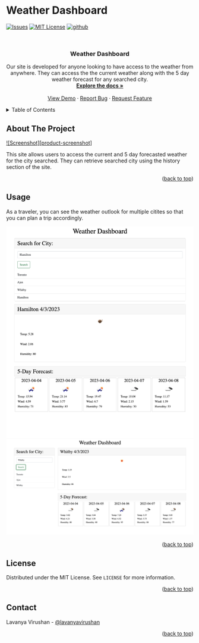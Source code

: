 # Weather Dashboard

<a name="readme-top"></a>

[![Issues][issues-shield]][issues-url]
[![MIT License][license-shield]][license-url]
[![github][github-shield]][github-url]

<!-- PROJECT LOGO -->
<br />
<div align="center">
  <a href="https://github.com/lavanyavirushan/m6c-weather-dashboard">
  </a>

<h3 align="center">Weather Dashboard</h3>

  <p align="center">
    Our site is developed for anyone looking to have access to the weather from anywhere. They can access the the current weather along with the 5 day weather forecast for any searched city. 
    <br />
    <a href="https://github.com/lavanyavirushan/m6c-weather-dashboard"><strong>Explore the docs »</strong></a>
    <br />
    <br />
    <a href="https://lavanyavirushan.github.io/m6c-weather-dashboard/">View Demo</a>
    ·
    <a href="https://github.com/lavanyavirushan/m6c-weather-dashboard/issues">Report Bug</a>
    ·
    <a href="https://github.com/lavanyavirushan/m6c-weather-dashboard/issues">Request Feature</a>
  </p>
</div>

<!-- TABLE OF CONTENTS -->
<details>
  <summary>Table of Contents</summary>
  <ol>
    <li>
      <a href="#about-the-project">About The Project</a>
    </li>
    <li><a href="#usage">Usage</a></li>
    <li><a href="#license">License</a></li>
    <li><a href="#contact">Contact</a></li>
  </ol>
</details>

<!-- ABOUT THE PROJECT -->

## About The Project

[![Screenshot][product-screenshot]](https://lavanyavirushan.github.io/m6c-weather-dashboard/)

This site allows users to access the current and 5 day forecasted weather for the city searched. They can retrieve searched city using the history section of the site.

<p align="right">(<a href="#readme-top">back to top</a>)</p>

## Usage

As a traveler, you can see the weather outlook for multiple citites so that you can plan a trip accordingly.


![Screenshot](./assets/images/m6c-screenshot1.png)
![Screenshot](./assets/images/m6c-screenshot2.png)


<p align="right">(<a href="#readme-top">back to top</a>)</p>

<!-- LICENSE -->

## License

Distributed under the MIT License. See `LICENSE` for more information.

<p align="right">(<a href="#readme-top">back to top</a>)</p>

<!-- CONTACT -->

## Contact

Lavanya Virushan - [@lavanyavirushan](https://github.com/lavanyavirushan)

<p align="right">(<a href="#readme-top">back to top</a>)</p>

[contributors-shield]: https://img.shields.io/github/contributors/lavanyavirushan/m6c-weather-dashboard
[issues-shield]: https://img.shields.io/github/issues/lavanyavirushan/m6c-weather-dashboard
[issues-url]: https://github.com/lavanyavirushan/m6c-weather-dashboard/issues
[license-shield]: https://img.shields.io/github/license/lavanyavirushan/m6c-weather-dashboard.svg?style=for-the-badge
[license-url]: https://github.com/lavanyavirushan/m6c-weather-dashboard/blob/main/LICENSE
[github-shield]: https://img.shields.io/badge/-github-black.svg?style=for-the-badge&logo=github&colorB=555
[github-url]: https://github.com/lavanyavirushan/m6c-weather-dashboard
